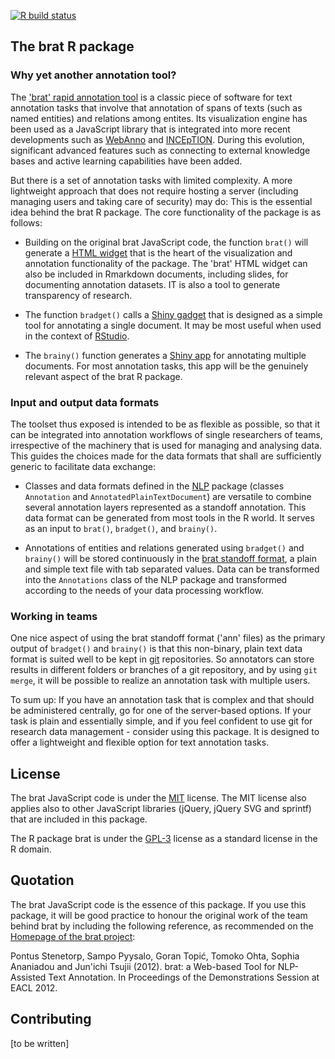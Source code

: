 <!-- badges: start -->
  [![R build status](https://github.com/ablaette/brat/workflows/R-CMD-check/badge.svg)](https://github.com/ablaette/brat/actions)
  <!-- badges: end -->

## The brat R package

### Why yet another annotation tool?

The ['brat' rapid annotation tool](https://brat.nlplab.org/) is a classic piece of software for text annotation tasks that involve that annotation of spans of texts (such as named entities) and relations among entites. Its visualization engine has been used as a JavaScript library that is integrated into more recent developments such as [WebAnno](https://webanno.github.io/webanno/) and [INCEpTION](https://inception-project.github.io/). During this evolution, significant advanced features such as connecting to external knowledge bases and active learning capabilities have been added.

But there is a set of annotation tasks with limited complexity. A more lightweight approach that does not require hosting a server (including managing users and taking care of security) may do: This is the essential idea behind the brat R package. The core functionality of the package is as follows:

- Building on the original brat JavaScript code, the function `brat()` will generate a [HTML widget](https://www.htmlwidgets.org/)  that is the heart of the visualization and annotation functionality of the package. The 'brat' HTML widget can also be included in Rmarkdown documents, including slides, for documenting annotation datasets. IT is also a tool to generate transparency of research.

- The function `bradget()` calls a [Shiny gadget](https://shiny.rstudio.com/articles/gadgets.html) that is designed as a simple tool for annotating a single document. It may be most useful when used in the context of [RStudio](https://rstudio.com/).

- The `brainy()` function generates a [Shiny app](https://shiny.rstudio.com/) for annotating multiple documents. For most annotation tasks, this app will be the genuinely relevant aspect of the brat R package.


### Input and output data formats

The toolset thus exposed is intended to be as flexible as possible, so that it can be integrated into annotation workflows of single researchers of teams, irrespective of the machinery that is used for managing and analysing data. This guides the choices made for the data formats that shall are sufficiently generic to facilitate data exchange:

- Classes and data formats defined in the [NLP](https://CRAN.R-project.org/package=NLP) package (classes `Annotation` and `AnnotatedPlainTextDocument`) are versatile to combine several annotation layers represented as a standoff annotation. This data format can be generated from most tools in the R world. It serves as an input to `brat()`, `bradget()`, and `brainy()`.

- Annotations of entities and relations generated using `bradget()` and `brainy()` will be stored continuously in the [brat standoff format](https://brat.nlplab.org/standoff.html), a plain and simple text file with tab separated values. Data can be transformed into the `Annotations` class of the NLP package and transformed according to the needs of your data processing workflow.


### Working in teams

One nice aspect of using the brat standoff format ('ann' files) as the primary output of `bradget()` and `brainy()` is that this non-binary, plain text data format is suited well to be kept in [git](https://git-scm.com/) repositories. So annotators can store results in different folders or branches of a git repository, and by using `git merge`, it will be possible to realize an annotation task with multiple users.

To sum up: If you have an annotation task that is complex and that should be administered centrally, go for one of the server-based options. If your task is plain and essentially simple, and if you feel confident to use git for research data management - consider using this package. It is designed to offer a lightweight and flexible option for text annotation tasks.


## License

The brat JavaScript code is under the [MIT](https://opensource.org/licenses/MIT) license. The MIT license also applies also to other JavaScript libraries (jQuery, jQuery SVG and sprintf) that are included in this package.

The R package brat is under the [GPL-3](https://www.gnu.org/licenses/gpl-3.0.html) license as a standard license in the R domain.


## Quotation

The brat JavaScript code is the essence of this package. If you use this package, it will be good practice to honour the original work of the team behind brat by including the following reference, as recommended on the [Homepage of the brat project](https://brat.nlplab.org/about.html):

Pontus Stenetorp, Sampo Pyysalo, Goran Topić, Tomoko Ohta, Sophia Ananiadou and Jun'ichi Tsujii (2012). brat: a Web-based Tool for NLP-Assisted Text Annotation. In Proceedings of the Demonstrations Session at EACL 2012. 


## Contributing

[to be written]



